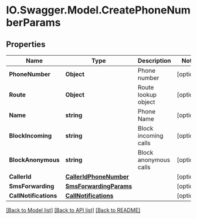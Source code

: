 # IO.Swagger.Model.CreatePhoneNumberParams
## Properties

Name | Type | Description | Notes
------------ | ------------- | ------------- | -------------
**PhoneNumber** | **Object** | Phone number | [optional] 
**Route** | **Object** | Route lookup object | [optional] 
**Name** | **string** | Phone Name | [optional] 
**BlockIncoming** | **string** | Block incoming calls | [optional] 
**BlockAnonymous** | **string** | Block anonymous calls | [optional] 
**CallerId** | [**CallerIdPhoneNumber**](CallerIdPhoneNumber.md) |  | [optional] 
**SmsForwarding** | [**SmsForwardingParams**](SmsForwardingParams.md) |  | [optional] 
**CallNotifications** | [**CallNotifications**](CallNotifications.md) |  | [optional] 

[[Back to Model list]](../README.md#documentation-for-models) [[Back to API list]](../README.md#documentation-for-api-endpoints) [[Back to README]](../README.md)

